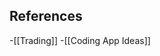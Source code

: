 

## References
<!-- Links to pages not referenced in the content -->
-[[Trading]]
-[[Coding App Ideas]]

